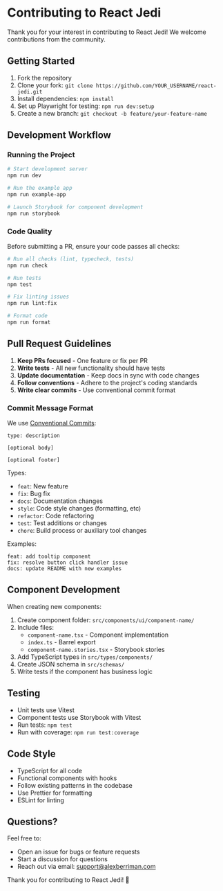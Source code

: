 # Contributing to React Jedi

Thank you for your interest in contributing to React Jedi! We welcome contributions from the community.

## Getting Started

1. Fork the repository
2. Clone your fork: `git clone https://github.com/YOUR_USERNAME/react-jedi.git`
3. Install dependencies: `npm install`
4. Set up Playwright for testing: `npm run dev:setup`
5. Create a new branch: `git checkout -b feature/your-feature-name`

## Development Workflow

### Running the Project

```bash
# Start development server
npm run dev

# Run the example app
npm run example-app

# Launch Storybook for component development
npm run storybook
```

### Code Quality

Before submitting a PR, ensure your code passes all checks:

```bash
# Run all checks (lint, typecheck, tests)
npm run check

# Run tests
npm test

# Fix linting issues
npm run lint:fix

# Format code
npm run format
```

## Pull Request Guidelines

1. **Keep PRs focused** - One feature or fix per PR
2. **Write tests** - All new functionality should have tests
3. **Update documentation** - Keep docs in sync with code changes
4. **Follow conventions** - Adhere to the project's coding standards
5. **Write clear commits** - Use conventional commit format

### Commit Message Format

We use [Conventional Commits](https://www.conventionalcommits.org/):

```
type: description

[optional body]

[optional footer]
```

Types:
- `feat`: New feature
- `fix`: Bug fix
- `docs`: Documentation changes
- `style`: Code style changes (formatting, etc)
- `refactor`: Code refactoring
- `test`: Test additions or changes
- `chore`: Build process or auxiliary tool changes

Examples:
```
feat: add tooltip component
fix: resolve button click handler issue
docs: update README with new examples
```

## Component Development

When creating new components:

1. Create component folder: `src/components/ui/component-name/`
2. Include files:
   - `component-name.tsx` - Component implementation
   - `index.ts` - Barrel export
   - `component-name.stories.tsx` - Storybook stories
3. Add TypeScript types in `src/types/components/`
4. Create JSON schema in `src/schemas/`
5. Write tests if the component has business logic

## Testing

- Unit tests use Vitest
- Component tests use Storybook with Vitest
- Run tests: `npm test`
- Run with coverage: `npm run test:coverage`

## Code Style

- TypeScript for all code
- Functional components with hooks
- Follow existing patterns in the codebase
- Use Prettier for formatting
- ESLint for linting

## Questions?

Feel free to:
- Open an issue for bugs or feature requests
- Start a discussion for questions
- Reach out via email: support@alexberriman.com

Thank you for contributing to React Jedi! 🚀
